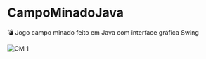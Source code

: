 # CampoMinadoJava
:bomb: Jogo campo minado feito em Java com interface gráfica Swing
<p></p>
<img src="https://media.discordapp.net/attachments/1049837473431289868/1050188085469663242/cm_1.jpeg?width=489&height=426" alt="CM 1">

